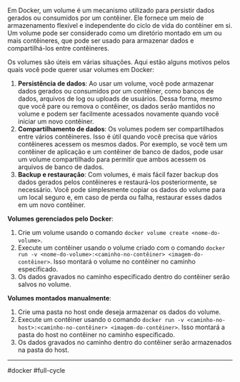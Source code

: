 Em Docker, um volume é um mecanismo utilizado para persistir dados gerados ou consumidos por um contêiner. Ele fornece um meio de armazenamento flexível e independente do ciclo de vida do contêiner em si. Um volume pode ser considerado como um diretório montado em um ou mais contêineres, que pode ser usado para armazenar dados e compartilhá-los entre contêineres.

Os volumes são úteis em várias situações. Aqui estão alguns motivos pelos quais você pode querer usar volumes em Docker:

1. **Persistência de dados**: Ao usar um volume, você pode armazenar dados gerados ou consumidos por um contêiner, como bancos de dados, arquivos de log ou uploads de usuários. Dessa forma, mesmo que você pare ou remova o contêiner, os dados serão mantidos no volume e podem ser facilmente acessados novamente quando você iniciar um novo contêiner.    
2. **Compartilhamento de dados**: Os volumes podem ser compartilhados entre vários contêineres. Isso é útil quando você precisa que vários contêineres acessem os mesmos dados. Por exemplo, se você tem um contêiner de aplicação e um contêiner de banco de dados, pode usar um volume compartilhado para permitir que ambos acessem os arquivos de banco de dados.
3. **Backup e restauração**: Com volumes, é mais fácil fazer backup dos dados gerados pelos contêineres e restaurá-los posteriormente, se necessário. Você pode simplesmente copiar os dados do volume para um local seguro e, em caso de perda ou falha, restaurar esses dados em um novo contêiner.

**Volumes gerenciados pelo Docker**:

1. Crie um volume usando o comando `docker volume create <nome-do-volume>`.
2. Execute um contêiner usando o volume criado com o comando `docker run -v <nome-do-volume>:<caminho-no-contêiner> <imagem-do-contêiner>`. Isso montará o volume no contêiner no caminho especificado.
3. Os dados gravados no caminho especificado dentro do contêiner serão salvos no volume.

**Volumes montados manualmente**:

1. Crie uma pasta no host onde deseja armazenar os dados do volume.
2. Execute um contêiner usando o comando `docker run -v <caminho-no-host>:<caminho-no-contêiner> <imagem-do-contêiner>`. Isso montará a pasta do host no contêiner no caminho especificado.
3. Os dados gravados no caminho dentro do contêiner serão armazenados na pasta do host.


---
#docker #full-cycle 